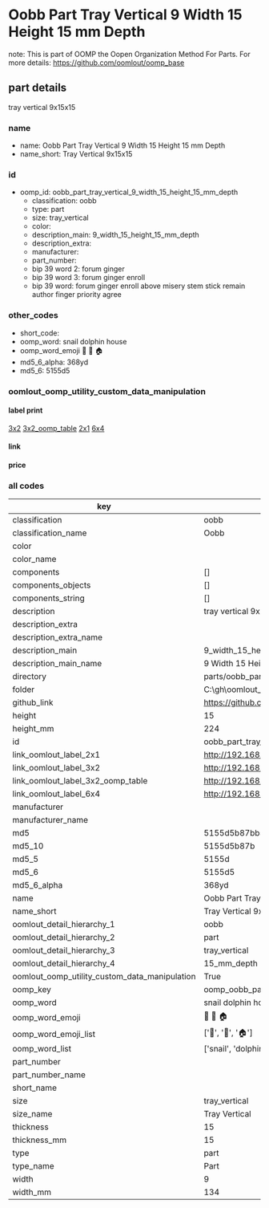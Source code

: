 # Oobb Part Tray Vertical 9 Width 15 Height 15 mm Depth  

note: This is part of OOMP the Oopen Organization Method For Parts. For more details: https://github.com/oomlout/oomp_base

##  part details
  



tray vertical 9x15x15



### name
* name: Oobb Part Tray Vertical 9 Width 15 Height 15 mm Depth
* name_short: Tray Vertical 9x15x15 
### id
* oomp_id: oobb_part_tray_vertical_9_width_15_height_15_mm_depth
  * classification: oobb
  * type: part
  * size: tray_vertical
  * color: 
  * description_main: 9_width_15_height_15_mm_depth
  * description_extra: 
  * manufacturer: 
  * part_number: 
  * bip 39 word 2: forum ginger
  * bip 39 word 3: forum ginger enroll
  * bip 39 word: forum ginger enroll above misery stem stick remain author finger priority agree

### other_codes
* short_code: 
* oomp_word: snail dolphin house
* oomp_word_emoji :snail: :dolphin: :house:
* md5_6_alpha: 368yd
* md5_6: 5155d5






### oomlout_oomp_utility_custom_data_manipulation
#### label print
[3x2](http://192.168.1.245:1112/?label=oomp%20368yd)
[3x2_oomp_table](http://192.168.1.108:1112/?label=oomp%20368yd)
[2x1](http://192.168.1.242:1112/?label=oomp%20368yd)
[6x4](http://192.168.1.55:1112/?label=oomp%20368yd)    

#### link

                              

#### price







### all codes 
| key | value |  
| --- | --- |  
| classification | oobb |  
| classification_name | Oobb |  
| color |  |  
| color_name |  |  
| components | [] |  
| components_objects | [] |  
| components_string | [] |  
| description | tray vertical 9x15x15 |  
| description_extra |  |  
| description_extra_name |  |  
| description_main | 9_width_15_height_15_mm_depth |  
| description_main_name | 9 Width 15 Height 15 mm Depth |  
| directory | parts/oobb_part_tray_vertical_9_width_15_height_15_mm_depth |  
| folder | C:\gh\oomlout_oobb_version_4_generated_parts\parts\oobb_part_tray_vertical_9_width_15_height_15_mm_depth |  
| github_link | https://github.com/oomlout/oomlout_oomp_part_src/tree/main/parts/oobb_part_tray_vertical_9_width_15_height_15_mm_depth |  
| height | 15 |  
| height_mm | 224 |  
| id | oobb_part_tray_vertical_9_width_15_height_15_mm_depth |  
| link_oomlout_label_2x1 | http://192.168.1.242:1112/?label=oomp%20368yd |  
| link_oomlout_label_3x2 | http://192.168.1.245:1112/?label=oomp%20368yd |  
| link_oomlout_label_3x2_oomp_table | http://192.168.1.108:1112/?label=oomp%20368yd |  
| link_oomlout_label_6x4 | http://192.168.1.55:1112/?label=oomp%20368yd |  
| manufacturer |  |  
| manufacturer_name |  |  
| md5 | 5155d5b87bb59ab75546d008965882dd |  
| md5_10 | 5155d5b87b |  
| md5_5 | 5155d |  
| md5_6 | 5155d5 |  
| md5_6_alpha | 368yd |  
| name | Oobb Part Tray Vertical 9 Width 15 Height 15 mm Depth |  
| name_short | Tray Vertical 9x15x15  |  
| oomlout_detail_hierarchy_1 | oobb |  
| oomlout_detail_hierarchy_2 | part |  
| oomlout_detail_hierarchy_3 | tray_vertical |  
| oomlout_detail_hierarchy_4 | 15_mm_depth |  
| oomlout_oomp_utility_custom_data_manipulation | True |  
| oomp_key | oomp_oobb_part_tray_vertical_9_width_15_height_15_mm_depth |  
| oomp_word | snail dolphin house |  
| oomp_word_emoji | :snail: :dolphin: :house: |  
| oomp_word_emoji_list | [':snail:', ':dolphin:', ':house:'] |  
| oomp_word_list | ['snail', 'dolphin', 'house'] |  
| part_number |  |  
| part_number_name |  |  
| short_name |  |  
| size | tray_vertical |  
| size_name | Tray Vertical |  
| thickness | 15 |  
| thickness_mm | 15 |  
| type | part |  
| type_name | Part |  
| width | 9 |  
| width_mm | 134 |  
